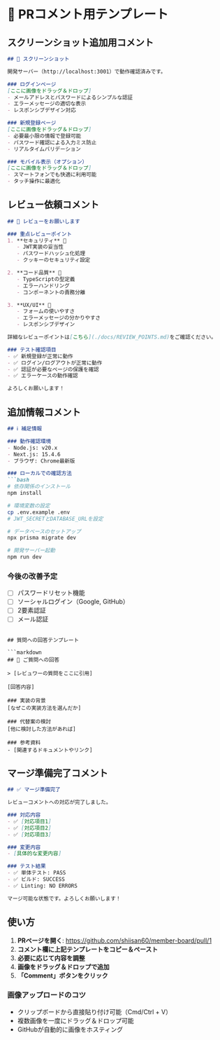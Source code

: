 # 📝 PRコメント用テンプレート

## スクリーンショット追加用コメント

```markdown
## 📸 スクリーンショット

開発サーバー（http://localhost:3001）で動作確認済みです。

### ログインページ
[ここに画像をドラッグ＆ドロップ]
- メールアドレスとパスワードによるシンプルな認証
- エラーメッセージの適切な表示
- レスポンシブデザイン対応

### 新規登録ページ  
[ここに画像をドラッグ＆ドロップ]
- 必要最小限の情報で登録可能
- パスワード確認による入力ミス防止
- リアルタイムバリデーション

### モバイル表示（オプション）
[ここに画像をドラッグ＆ドロップ]
- スマートフォンでも快適に利用可能
- タッチ操作に最適化
```

## レビュー依頼コメント

```markdown
## 👀 レビューをお願いします

### 重点レビューポイント
1. **セキュリティ** 🔐
   - JWT実装の妥当性
   - パスワードハッシュ化処理
   - クッキーのセキュリティ設定

2. **コード品質** 📝
   - TypeScriptの型定義
   - エラーハンドリング
   - コンポーネントの責務分離

3. **UX/UI** 🎨
   - フォームの使いやすさ
   - エラーメッセージの分かりやすさ
   - レスポンシブデザイン

詳細なレビューポイントは[こちら](./docs/REVIEW_POINTS.md)をご確認ください。

### テスト確認項目
- ✅ 新規登録が正常に動作
- ✅ ログイン/ログアウトが正常に動作
- ✅ 認証が必要なページの保護を確認
- ✅ エラーケースの動作確認

よろしくお願いします！
```

## 追加情報コメント

```markdown
## ℹ️ 補足情報

### 動作確認環境
- Node.js: v20.x
- Next.js: 15.4.6
- ブラウザ: Chrome最新版

### ローカルでの確認方法
```bash
# 依存関係のインストール
npm install

# 環境変数の設定
cp .env.example .env
# JWT_SECRETとDATABASE_URLを設定

# データベースのセットアップ
npx prisma migrate dev

# 開発サーバー起動
npm run dev
```

### 今後の改善予定
- [ ] パスワードリセット機能
- [ ] ソーシャルログイン（Google, GitHub）
- [ ] 2要素認証
- [ ] メール認証
```

## 質問への回答テンプレート

```markdown
## 💬 ご質問への回答

> [レビュワーの質問をここに引用]

[回答内容]

### 実装の背景
[なぜこの実装方法を選んだか]

### 代替案の検討
[他に検討した方法があれば]

### 参考資料
- [関連するドキュメントやリンク]
```

## マージ準備完了コメント

```markdown
## ✅ マージ準備完了

レビューコメントへの対応が完了しました。

### 対応内容
- ✅ [対応項目1]
- ✅ [対応項目2]
- ✅ [対応項目3]

### 変更内容
- [具体的な変更内容]

### テスト結果
- ✅ 単体テスト: PASS
- ✅ ビルド: SUCCESS
- ✅ Linting: NO ERRORS

マージ可能な状態です。よろしくお願いします！
```

## 使い方

1. **PRページを開く**: https://github.com/shiisan60/member-board/pull/1
2. **コメント欄に上記テンプレートをコピー＆ペースト**
3. **必要に応じて内容を調整**
4. **画像をドラッグ＆ドロップで追加**
5. **「Comment」ボタンをクリック**

### 画像アップロードのコツ
- クリップボードから直接貼り付け可能（Cmd/Ctrl + V）
- 複数画像を一度にドラッグ＆ドロップ可能
- GitHubが自動的に画像をホスティング